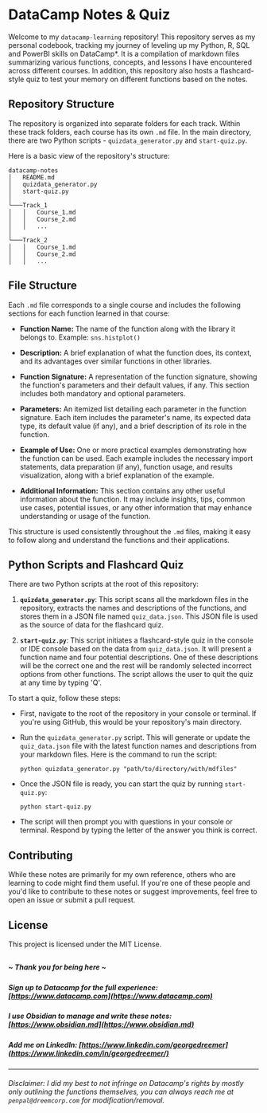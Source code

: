 # DataCamp Notes & Quiz

Welcome to my `datacamp-learning` repository! This repository serves as my personal codebook, tracking my journey of leveling up my Python, R, SQL and PowerBI skills on DataCamp\*. It is a compilation of markdown files summarizing various functions, concepts, and lessons I have encountered across different courses. In addition, this repository also hosts a flashcard-style quiz to test your memory on different functions based on the notes.

## Repository Structure

The repository is organized into separate folders for each track. Within these track folders, each course has its own `.md` file. In the main directory, there are two Python scripts - `quizdata_generator.py` and `start-quiz.py`.

Here is a basic view of the repository's structure:

```
datacamp-notes
│   README.md
│   quizdata_generator.py
│   start-quiz.py
│
└───Track_1
│   │   Course_1.md
│   │   Course_2.md
│   │   ...
│
└───Track_2
│   │   Course_1.md
│   │   Course_2.md
│   │   ...
```

## File Structure

Each `.md` file corresponds to a single course and includes the following sections for each function learned in that course:

- **Function Name:** The name of the function along with the library it belongs to. Example: `sns.histplot()`

- **Description:** A brief explanation of what the function does, its context, and its advantages over similar functions in other libraries. 

- **Function Signature:** A representation of the function signature, showing the function's parameters and their default values, if any. This section includes both mandatory and optional parameters.

- **Parameters:** An itemized list detailing each parameter in the function signature. Each item includes the parameter's name, its expected data type, its default value (if any), and a brief description of its role in the function.

- **Example of Use:** One or more practical examples demonstrating how the function can be used. Each example includes the necessary import statements, data preparation (if any), function usage, and results visualization, along with a brief explanation of the example.

- **Additional Information:** This section contains any other useful information about the function. It may include insights, tips, common use cases, potential issues, or any other information that may enhance understanding or usage of the function.

This structure is used consistently throughout the `.md` files, making it easy to follow along and understand the functions and their applications.

## Python Scripts and Flashcard Quiz

There are two Python scripts at the root of this repository:

1. **`quizdata_generator.py`**: This script scans all the markdown files in the repository, extracts the names and descriptions of the functions, and stores them in a JSON file named `quiz_data.json`. This JSON file is used as the source of data for the flashcard quiz.

2. **`start-quiz.py`**: This script initiates a flashcard-style quiz in the console or IDE console based on the data from `quiz_data.json`. It will present a function name and four potential descriptions. One of these descriptions will be the correct one and the rest will be randomly selected incorrect options from other functions. The script allows the user to quit the quiz at any time by typing 'Q'.

To start a quiz, follow these steps:

- First, navigate to the root of the repository in your console or terminal. If you're using GitHub, this would be your repository's main directory.

- Run the `quizdata_generator.py` script. This will generate or update the `quiz_data.json` file with the latest function names and descriptions from your markdown files. Here is the command to run the script:

  ```
  python quizdata_generator.py "path/to/directory/with/mdfiles"
  ```

- Once the JSON file is ready, you can start the quiz by running `start-quiz.py`:

  ```
  python start-quiz.py
  ```

- The script will then prompt you with questions in your console or terminal. Respond by typing the letter of the answer you think is correct.

## Contributing 

While these notes are primarily for my own reference, others who are learning to code might find them useful. If you're one of these people and you'd like to contribute to these notes or suggest improvements, feel free to open an issue or submit a pull request.

## License

This project is licensed under the MIT License.

##  
##### ~ Thank you for being here ~
##### Sign up to Datacamp for the full experience: [https://www.datacamp.com](https://www.datacamp.com)
##### I use Obsidian to manage and write these notes: [https://www.obsidian.md](https://www.obsidian.md)
##### Add me on LinkedIn: [https://www.linkedin.com/georgedreemer](https://www.linkedin.com/in/georgedreemer/)
---
###### Disclaimer: I did my best to not infringe on Datacamp's rights by mostly only outlining the functions themselves, you can always reach me at `penpal@dreemcorp.com` for modification/removal.
